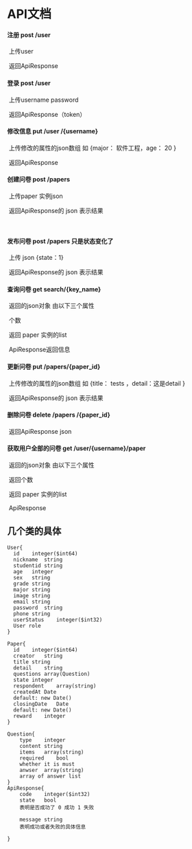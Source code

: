 # API文档

#### 注册   post  /user 

​		上传user

​		返回ApiResponse



#### 登录   post  /user 

​		上传username password

​		返回ApiResponse（token）



#### 修改信息 put  /user /{username}

​			上传修改的属性的json数组 如    {major： 软件工程，age： 20 }

​			返回ApiResponse

#### 创建问卷  post   /papers

​		上传paper 实例json

​		返回ApiResponse的 json 表示结果

​		



#### 发布问卷  post   /papers 只是状态变化了

​		上传 json {state：1}

​		返回ApiResponse的 json 表示结果



#### 查询问卷  get search/{key_name}

​		返回的json对象 由以下三个属性

​		个数

​		返回 paper 实例的list

​		ApiResponse返回信息



#### 更新问卷   put /papers/{paper_id}

​		上传修改的属性的json数组 如 {title： tests ，detail：这是detail }

​		返回ApiResponse的 json 表示结果



#### 删除问卷  delete  /papers /{paper_id}

​		返回ApiResponse  json 



#### 获取用户全部的问卷  get  /user/{username}/paper

​		返回的json对象 由以下三个属性

​		返回个数

​		返回 paper 实例的list

​		ApiResponse

## 几个类的具体
```
User{
  id	integer($int64)
  nickname	string
  studentid	string
  age	integer
  sex	string
  grade	string
  major	string
  image	string
  email	string
  password	string
  phone	string
  userStatus	integer($int32)
  User role
}

Paper{
  id	integer($int64)
  creator	string
  title	string
  detail	string
  questions	array(Question)
  state	integer
  respondent	array(string)
  createdAt	Date
  default: new Date()
  closingDate	Date
  default: new Date()
  reward	integer
}

Question{
    type	integer
    content	string
    items	array(string)
    required	bool
    whether it is must
    anwser	array(string)
    array of answer list
}
ApiResponse{
    code	integer($int32)
    state	bool
    表明是否成功了 0 成功 1 失败

    message	string
    表明成功或者失败的具体信息

}


```

